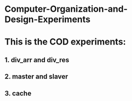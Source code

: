 # Computer-Organization-and-Design-Experiments
# This is the COD experiments: 

## 1. div_arr and div_res

## 2. master and slaver

## 3. cache

